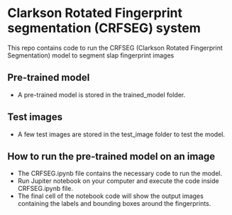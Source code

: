 # Clarkson Rotated Fingerprint segmentation (CRFSEG) system 
This repo contains code to run the CRFSEG (Clarkson Rotated Fingerprint Segmentation) model to segment slap fingerprint images

## Pre-trained model
* A pre-trained model is stored in the trained_model folder.

## Test images 
* A few test images are stored in the test_image folder to test the model.

## How to run the pre-trained model on an image
* The CRFSEG.ipynb file contains the necessary code to run the model. 
* Run Jupiter notebook on your computer and execute the code inside CRFSEG.ipynb file.
* The final cell of the notebook code will show the output images containing the labels and bounding boxes around the fingerprints.
